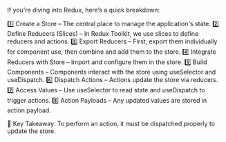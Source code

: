If you're diving into Redux, here’s a quick breakdown:

1️⃣ Create a Store – The central place to manage the application's state.
2️⃣ Define Reducers (Slices) – In Redux Toolkit, we use slices to define reducers and actions.
3️⃣ Export Reducers – First, export them individually for component use, then combine and add them to the store.
4️⃣ Integrate Reducers with Store – Import and configure them in the store.
5️⃣ Build Components – Components interact with the store using useSelector and useDispatch.
6️⃣ Dispatch Actions – Actions update the store via reducers.
7️⃣ Access Values – Use useSelector to read state and useDispatch to trigger actions.
8️⃣ Action Payloads – Any updated values are stored in action.payload.

🔹 Key Takeaway: To perform an action, it must be dispatched properly to update the store.



